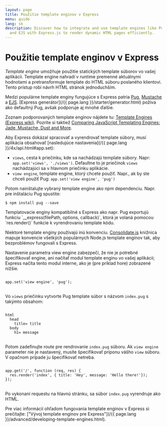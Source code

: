 ```yaml
---
layout: page
title: Použitie template enginov v Express
menu: guide
lang: sk
description: Discover how to integrate and use template engines like Pug, Handlebars,
  and EJS with Express.js to render dynamic HTML pages efficiently.
---
```


# Použitie template enginov v Express

_Template engine_ umožňuje použitie statických template súborov vo vašej aplikácii. Template engine nahradí v runtime premenné aktuálnymi hodnotami a pretransformuje template do HTML súboru poslaného klientovi.
Tento prístup robí návrh HTML stránok jednoduchším.

Medzi populárne template enginy fungujúce s Express patria [Pug](https://pugjs.org/api/getting-started.html), [Mustache](https://www.npmjs.com/package/mustache) a [EJS](https://www.npmjs.com/package/ejs).
[Express generátor](/{{ page.lang }}/starter/generator.html) požíva ako defaultný Pug, avšak podporuje aj mnohé ďalšie.

Zoznam podporovaných template enginov nájdete tu: [Template Engines (Express wiki)](https://github.com/expressjs/express/wiki#template-engines).
Pozrite si taktiež [Comparing JavaScript Templating Engines: Jade, Mustache, Dust and More](https://strongloop.com/strongblog/compare-javascript-templates-jade-mustache-dust/).

Aby Express dokázal spracovať a vyrendrovať template súbory, musí aplikácia obsahovať [nasledujúce nastavenia](/{{ page.lang }}/4x/api.html#app.set):

* `views`, cesta k priečinku, kde sa nachádzajú template súbory. Napr: `app.set('views', './views')`. Defaultne to je priečinok `views` nachádzajúci sa v hlavnom priečinku aplikácie.
* `view engine`, template engine, ktorý chcete použiť. Napr., ak by ste chceli použiť Pug: `app.set('view engine', 'pug')`

Potom nainštalujte vybraný template engine ako npm dependenciu. Napr. pre inštaláciu Pug spustite:

```console
$ npm install pug --save
```

<div class="doc-box doc-notice" markdown="1">
Templatovacie enginy kompatibilné s Express ako napr. Pug exportujú funkciu `__express(filePath, options, callback)`, ktorá je volaná pomocou `res.render()` funkcie k vyrendrovaniu template kódu.

Niektoré template enginy používajú inú konvenciu. [Consolidate.js](https://www.npmjs.org/package/consolidate) knižnica mapuje konvencie všetkých populárnych Node.js template enginov tak, aby bezproblémov fungovali s Express.
</div>

Nastavenie parametra view engine zabezpečí, že nie je potrebné špecifikovať engine, ani načítať modul template enginu vo vašej aplikácii; Express načíta tento modul interne, ako je (pre príklad hore) zobrazené nižšie.

<pre>
<code class="language-javascript" translate="no">
app.set('view engine', 'pug');
</code>
</pre>

Vo `views` priečinku vytvorte Pug template súbor s názvom `index.pug` s takýmto obsahom:

<pre>
<code class="language-javascript" translate="no">
html
  head
    title= title
  body
    h1= message
</code>
</pre>

Potom zadefinujte route pre rendrovanie `index.pug` súboru. Ak `view engine` parameter nie je nastavený, musíte špecifikovať príponu vášho `view` súboru. V opačnom prípade ju špecifikovať netreba.

<pre>
<code class="language-javascript" translate="no">
app.get('/', function (req, res) {
  res.render('index', { title: 'Hey', message: 'Hello there!'});
});
</code>
</pre>

Po vykonaní requestu na hlavnú stránku, sa súbor `index.pug` vyrendruje ako HTML.

Pre viac informácií ohľadom fungovania template enginov v Express si prečítajte: ["Vývoj template enginov pre Express"](/{{ page.lang }}/advanced/developing-template-engines.html).
